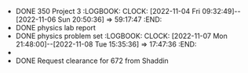 - DONE 350 Project 3
  :LOGBOOK:
  CLOCK: [2022-11-04 Fri 09:32:49]--[2022-11-06 Sun 20:50:36] =>  59:17:47
  :END:
- DONE physics lab report
- DONE physics problem set
  :LOGBOOK:
  CLOCK: [2022-11-07 Mon 21:48:00]--[2022-11-08 Tue 15:35:36] =>  17:47:36
  :END:
-
- DONE Request clearance for 672 from Shaddin